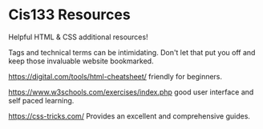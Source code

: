 # Cis133 Resources 

Helpful HTML & CSS additional resources!

Tags and technical terms can be intimidating. Don't let that put you off and keep those invaluable website bookmarked.

https://digital.com/tools/html-cheatsheet/ friendly for beginners. 

https://www.w3schools.com/exercises/index.php good user interface and self paced learning. 

https://css-tricks.com/ Provides an excellent and comprehensive guides.

